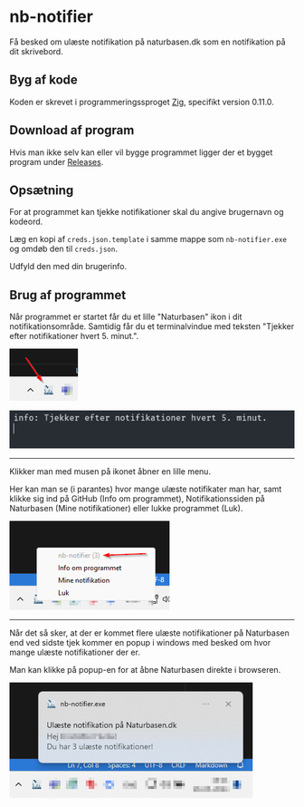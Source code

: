 # nb-notifier
Få besked om ulæste notifikation på naturbasen.dk som en notifikation på dit skrivebord.

## Byg af kode
Koden er skrevet i programmeringssproget [Zig](https://ziglang.org/), specifikt version 0.11.0.

## Download af program
Hvis man ikke selv kan eller vil bygge programmet ligger der et bygget program under [Releases](https://github.com/svc-user/nb-notifier/releases).

## Opsætning
For at programmet kan tjekke notifikationer skal du angive brugernavn og kodeord. 

Læg en kopi af `creds.json.template` i samme mappe som `nb-notifier.exe` og omdøb den til `creds.json`. 

Udfyld den med din brugerinfo.

## Brug af programmet
Når programmet er startet får du et lille "Naturbasen" ikon i dit notifikationsområde. Samtidig får du et terminalvindue med teksten "Tjekker efter notifikationer hvert 5. minut.".

![ikon i notifikationsområde](assets/notification-icon.png)

![terminalvindue](assets/terminal-startup.png)

---

Klikker man med musen på ikonet åbner en lille menu. 

Her kan man se (i parantes) hvor mange ulæste notifikater man har, samt klikke sig ind på GitHub (Info om programmet), Notifikationssiden på Naturbasen (Mine notifikationer) eller lukke programmet (Luk).

![programmenu](assets/menu.png)

---

Når det så sker, at der er kommet flere ulæste notifikationer på Naturbasen end ved sidste tjek kommer en popup i windows med besked om hvor mange ulæste notifikationer der er. 

Man kan klikke på popup-en for at åbne Naturbasen direkte i browseren.

![notifikation ved ulæste beskeder](assets/popup.png)
